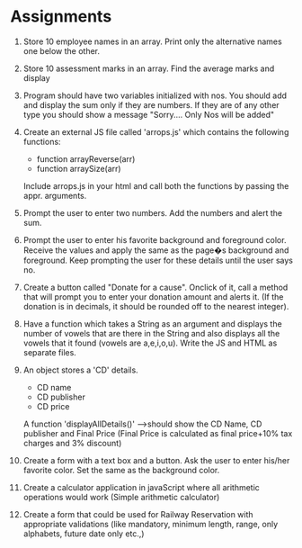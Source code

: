 # Assignments

1.  Store 10 employee names in an array. Print only the alternative names one
    below the other.

2.  Store 10 assessment marks in an array. Find the average marks and display

3.  Program should have two variables initialized with nos. You should add and
    display the sum only if they are numbers. If they are of any other type you
    should show a message "Sorry.... Only Nos will be added"

4.  Create an external JS file called 'arrops.js' which contains the following
    functions:

    - function arrayReverse(arr)
    - function arraySize(arr)

    Include arrops.js in your html and call both the functions by passing the appr. arguments.

5.  Prompt the user to enter two numbers. Add the numbers and alert the sum.

6.  Prompt the user to enter his favorite background and foreground color. Receive
    the values and apply the same as the page�s background and foreground. Keep
    prompting the user for these details until the user says no.

7.  Create a button called "Donate for a cause". Onclick of it, call a method that
    will prompt you to enter your donation amount and alerts it.
    (If the donation is in decimals, it should be rounded off to the nearest integer).

8.  Have a function which takes a String as an argument and displays the number
    of vowels that are there in the String and also displays all the vowels that it found
    (vowels are a,e,i,o,u). Write the JS and HTML as separate files.

9.  An object stores a 'CD' details.

    - CD name
    - CD publisher
    - CD price

    A function 'displayAllDetails()' -->should show the CD Name, CD publisher and Final Price (Final Price is calculated as final price+10% tax charges and 3%
    discount)

10. Create a form with a text box and a button. Ask the user to enter his/her
    favorite color. Set the same as the background color.

11. Create a calculator application in javaScript where all arithmetic operations
    would work (Simple arithmetic calculator)

12. Create a form that could be used for Railway Reservation with appropriate
    validations (like mandatory, minimum length, range, only alphabets, future date
    only etc.,)
